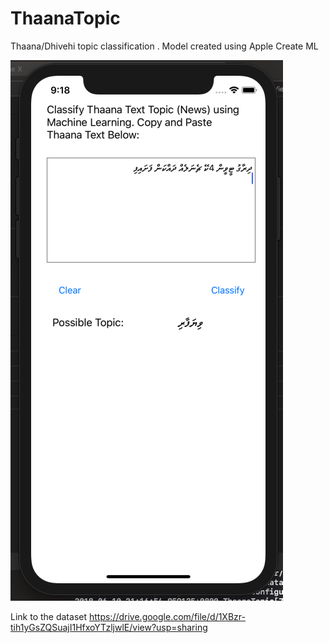 # ThaanaTopic
Thaana/Dhivehi topic classification . Model created using Apple Create ML

![alt text](screenshot.png "Screenshot")

Link to the dataset
https://drive.google.com/file/d/1XBzr-tih1yGsZQSuajI1HfxoYTzljwlE/view?usp=sharing 
